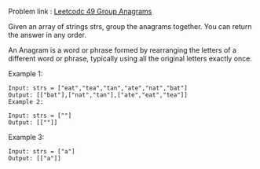 Problem link : [ Leetcodc 49 Group Anagrams](https://leetcode.com/problems/group-anagrams/description/)

Given an array of strings strs, group the anagrams together. You can return the answer in any order.

An Anagram is a word or phrase formed by rearranging the letters of a different word or phrase, typically using all the original letters exactly once.

 

Example 1:

	Input: strs = ["eat","tea","tan","ate","nat","bat"]
	Output: [["bat"],["nat","tan"],["ate","eat","tea"]]
	Example 2:

	Input: strs = [""]
	Output: [[""]]
Example 3:

	Input: strs = ["a"]
	Output: [["a"]]
